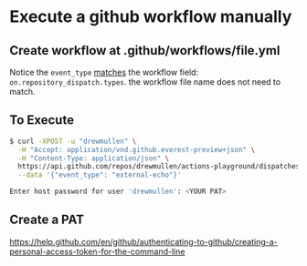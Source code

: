 # Execute a github workflow manually

## Create workflow at .github/workflows/file.yml

Notice the `event_type` [matches](https://github.com/drewmullen/actions-playground/blob/fd3721ba3c8350995a77c570fbf3a0e0fb1c2724/.github/workflows/external_echo.yml#L5) the workflow field: `on.repository_dispatch.types`. the workflow file name does not need to match.

## To Execute

```bash
$ curl -XPOST -u "drewmullen" \
  -H "Accept: application/vnd.github.everest-preview+json" \
  -H "Content-Type: application/json" \
  https://api.github.com/repos/drewmullen/actions-playground/dispatches \
  --data '{"event_type": "external-echo"}'

Enter host password for user 'drewmullen': <YOUR PAT>
```

## Create a PAT

https://help.github.com/en/github/authenticating-to-github/creating-a-personal-access-token-for-the-command-line

